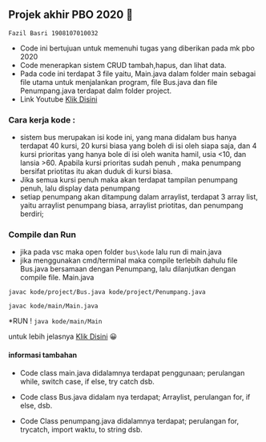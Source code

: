 ## Projek akhir PBO 2020 :bus:

```Fazil Basri 1908107010032```

- Code ini bertujuan untuk memenuhi tugas yang diberikan pada mk pbo 2020
- Code menerapkan sistem CRUD tambah,hapus, dan lihat data.
- Pada code ini terdapat 3 file yaitu, Main.java dalam folder main sebagai file utama untuk menjalankan program, file Bus.java dan file Penumpang.java
  terdapat dalm folder project.
- Link Youtube [Klik Disini](<https://youtu.be/edY1pDW8e5Q> "youtube")
   

### Cara kerja kode :
- sistem bus merupakan isi kode ini, yang mana didalam bus hanya terdapat 40 kursi, 20 kursi biasa yang boleh di isi oleh siapa saja, 
  dan 4 kursi prioritas yang hanya bole di isi oleh wanita hamil, usia <10, dan lansia >60.
  Apabila kursi prioritas sudah penuh , maka penumpang bersifat priotitas itu akan duduk di kursi biasa.
- Jika semua kursi penuh maka akan terdapat tampilan penumpang penuh, lalu display data penumpang
- setiap penumpang akan ditampung dalam arraylist, terdapat 3 array list, yaitu arraylist penumpang biasa, arraylist priotitas, dan penumpang berdiri;

### Compile dan Run
- jika pada vsc maka open folder ```bus\kode``` lalu run di main.java
- jika menggunakan cmd/terminal maka compile terlebih dahulu file Bus.java bersamaan dengan Penumpang, 
  lalu dilanjutkan dengan compile file. Main.java
 
 ```javac kode/project/Bus.java kode/project/Penumpang.java```
 
 ```javac kode/main/Main.java```
 
 *RUN !
 ```java kode/main/Main```
 
 untuk lebih jelasnya [Klik Disini](<https://stackoverflow.com/questions/49726564/javac-main-java-is-not-working-in-cmd/49726625> "questions")   :grinning:

 

 #### informasi tambahan
  - Code class main.java didalamnya terdapat penggunaan;  perulangan while, switch case,
    if else, try catch  dsb.

  - Code class Bus.java didalam nya terdapat; Arraylist, perulangan for, if else, dsb.

  - Code Class penumpang.java didalamnya terdapat; perulangan for, trycatch, import waktu, to string dsb.


